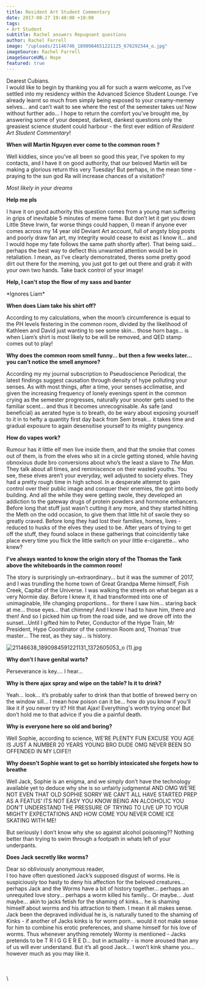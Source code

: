 ```yaml
---
title: Resident Art Student Commentary
date: 2017-08-27 19:40:00 +10:00
tags:
- Art Student
subtitle: Rachel answers Repugnant questions
author: Rachel Farrell
image: "/uploads/21146746_1890984651221125_676292344_o.jpg"
imageSource: Rachel Farrell
imageSourceURL: Nope
featured: true
---
```


Dearest Cubians.\
I would like to begin by thanking you all for such a warm welcome, as I’ve settled into my residency within the Advanced Science Student Lounge. I’ve already learnt so much from simply being exposed to your creamy-memey selves… and can’t wait to see where the rest of the semester takes us! Now without further ado… I hope to return the comfort you’ve brought me, by answering some of your deepest, darkest, dankest questions only the greasiest science student could harbour - the first ever edition of *Resident Art Student Commentary*!

**When will Martin Nguyen ever come to the common room ?**

Well kiddies, since you’ve all been so good this year, I’ve spoken to my contacts, and I have it on good authority, that our beloved Martin will be making a glorious return this very Tuesday! But perhaps, in the mean time - praying to the sun god Ra will increase chances of a visitation?

*Most likely in your dreams*

**Help me pls**

I have it on good authority this question comes from a young man suffering in grips of inevitable 5 minutes of meme fame. But don’t let it get you down Little Steve Irwin, far worse things could happen, (I mean if anyone ever comes across my 14 year old Deviant Art account, full of angsty blog posts and poorly draw fan art, my integrity would cease to exist as I know it… and I would hope my fate follows the same path shortly after). That being said… perhaps the best way to deflect this unwanted attention would be in retaliation. I mean, as I’ve clearly demonstrated, theres some pretty good dirt out there for the meming, you just got to get out there and grab it with your own two hands. Take back control of your image!

**Help, I can't stop the flow of my sass and banter**

\*Ignores Liam\*

**When does Liam take his shirt off?**

According to my calculations, when the moon’s circumference is equal to the PH levels festering in the common room, divided by the likelihood of Kathleen and David just wanting to see some skin… those horn bags… is when Liam’s shirt is most likely to be will be removed, and QED stamp comes out to play!

**Why does the common room smell funny… but then a few weeks later… you can’t notice the smell anymore?**

According my my journal subscription to Pseudoscience Periodical, the latest findings suggest causation through density of hype polluting your senses. As with most things, after a time, your senses acclimatise, and given the increasing frequency of lonely evenings spent in the common crying as the semester progresses, naturally your snooter gets used to the familiar scent… and thus it becomes unrecognisable. As safe (and beneficial) as aerated hype is to breath, do be wary about exposing yourself to it in to hefty a quantity first day back from Sem break… it takes time and gradual exposure to again desensitise yourself to its mighty pungency.

**How do vapes work?**

Rumour has it little elf men live inside them, and that the smoke that comes out of them, is from the elves who sit in a circle getting stoned, while having obnoxious dude bro conversions about who’s the least a slave to *The Man.* They talk about all times, and reminiscence on their wasted youths. You see, these elves aren’t your everyday, well adjusted to society elves. They had a pretty rough time in high school. In a desperate attempt to gain control over their public image and conquer their enemies, the got into body building. And all the while they were getting swole, they developed an addiction to the gateway drugs of protein powders and hormone enhancers. Before long that stuff just wasn’t cutting it any more, and they started hitting the Meth on the odd occasion, to give them that little hit of swole they so greatly craved. Before long they had lost their families, homes, lives - reduced to husks of the elves they used to be. After years of trying to get off the stuff, they found solace in these gatherings that coincidently take place every time you flick the little switch on your little e-cigarette… who knew?

**I've always wanted to know the origin story of the Thomas the Tank above the whiteboards in the common room!**

The story is surprisingly un-extraordinary… but it was the summer of 2017, and I was trundling the home town of Great Grandpa Meme himself, Fish Creek, Capital of the Universe. I was walking the streets on what began as a very Normie day. Before I knew it, it had transformed into one of unimaginable, life changing proportions… for there I saw him… staring back at me… those eyes… that chimney! And I knew I had to have him, there and then! And so I picked him up from the road side, and we drove off into the sunset…Until I gifted him to Peter, Conductor of the Hype Train, Mr President, Hype Coordinator of the common Room and, Thomas’ true master… The rest, as they say… is history.

![21146638_1890984591221131_1372605053_o (1).jpg](/uploads/21146638_1890984591221131_1372605053_o%20(1).jpg)

**Why don’t I have genital warts?**

Perseverance is key…. I hear…

**Why is there ajax spray and wipe on the table? Is it to drink?**

Yeah… look… it’s probably safer to drink than that bottle of brewed berry on the window sill… I mean how poison can it be… how do you know if you’ll like it if you never try it? Hit that Ajax! Everything's worth trying once! But don’t hold me to that advice if you die a painful death.

**Why is everyone here so old and boring?**

Well Sophie, according to science, WE’RE PLENTY FUN EXCUSE YOU AGE IS JUST A NUMBER 20 YEARS YOUNG BRO DUDE OMG NEVER BEEN SO OFFENDED IN MY LOIFE!!

**Why doesn’t Sophie want to get so horribly intoxicated she forgets how to breathe**

Well Jack, Sophie is an enigma, and we simply don’t have the technology available yet to deduce why she is so unfairly judgmental AND OMG WE’RE NOT EVEN THAT OLD SOPHIE SORRY WE CAN’T ALL HAVE STARTED PREP AS A FEATUS’ ITS NOT EASY YOU KNOW BEING AN ALCOHOLIC YOU DON’T UNDERSTAND THE PRESSURE OF TRYING TO LIVE UP TO YOUR MIGHTY EXPECTATIONS AND HOW COME YOU NEVER COME ICE SKATING WITH ME!

But seriously I don’t know why she so against alcohol poisoning?? Nothing better than trying to swim through a footpath in whats left of your underpants.

**Does Jack secretly like worms?**

Dear so obliviously anonymous reader, \
I too have often questioned Jack’s supposed disgust of worms. He is suspiciously too hasty to deny his affection for the beloved creatures… perhaps Jack and the Worms have a bit of history together… perhaps an unrequited love story… perhaps a worm killed his family… Or maybe… Just maybe… akin to jacks fetish for the shaming of kinks… he is shaming himself about worms and his attraction to them. I mean it all makes sense. Jack been the depraved individual he is, is naturally tuned to the shaming of Kinks - if another of Jacks kinks is for worm porn… would it not make sense for him to combine his erotic preferences, and shame himself for his love of worms. Thus whenever anything remotely Wormy is mentioned - Jacks pretends to be T R I G G E R E D… but in actuality - is more aroused than any of us will ever understand. But it’s all good Jack… I won’t kink shame you… however much as you may like it.

\
\
\\